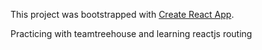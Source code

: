 This project was bootstrapped with [Create React App](https://github.com/facebook/create-react-app).

Practicing with teamtreehouse and learning reactjs routing
